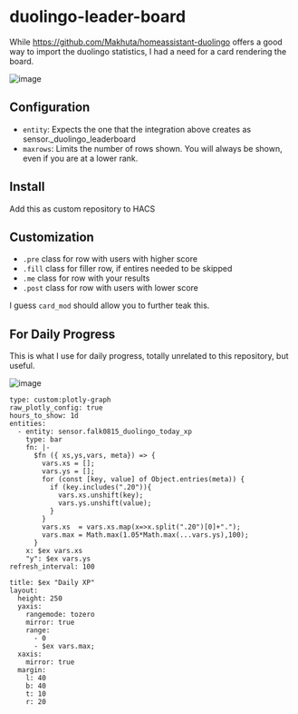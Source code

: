 # duolingo-leader-board

While https://github.com/Makhuta/homeassistant-duolingo offers a good way to import the duolingo statistics, I had a need for a card rendering the board. 

![image](https://github.com/user-attachments/assets/90e7e66c-5546-4aab-9ac5-92f119c4e450)



## Configuration
 - `entity`: Expects the one that the integration above creates as sensor.<username>_duolingo_leaderboard
 - `maxrows`: Limits the number of rows shown. You will always be shown, even if you are at a lower rank. 

## Install
Add this as custom repository to HACS

## Customization
  -  `.pre` class for row with users with higher score
  - `.fill` class for filler row, if entires needed to be skipped
  - `.me`   class for row with your results
  - `.post` class for row with users with lower score

I guess `card_mod` should allow you to further teak this. 
  
## For Daily Progress
This is what I use for daily progress, totally unrelated to this repository, but useful. 

![image](https://github.com/user-attachments/assets/13993c4b-43a6-4c1d-bd97-f423ba3c4f4c)


```
type: custom:plotly-graph
raw_plotly_config: true
hours_to_show: 1d
entities:
  - entity: sensor.falk0815_duolingo_today_xp
    type: bar
    fn: |-
      $fn ({ xs,ys,vars, meta}) => {
        vars.xs = [];
        vars.ys = [];      
        for (const [key, value] of Object.entries(meta)) {
          if (key.includes(".20")){
            vars.xs.unshift(key);
            vars.ys.unshift(value);
          }
        }
        vars.xs  = vars.xs.map(x=>x.split(".20")[0]+".");
        vars.max = Math.max(1.05*Math.max(...vars.ys),100);
      }        
    x: $ex vars.xs
    "y": $ex vars.ys
refresh_interval: 100

title: $ex "Daily XP"
layout:
  height: 250
  yaxis:
    rangemode: tozero
    mirror: true
    range:
      - 0
      - $ex vars.max;
  xaxis:
    mirror: true
  margin:
    l: 40
    b: 40
    t: 10
    r: 20
```
